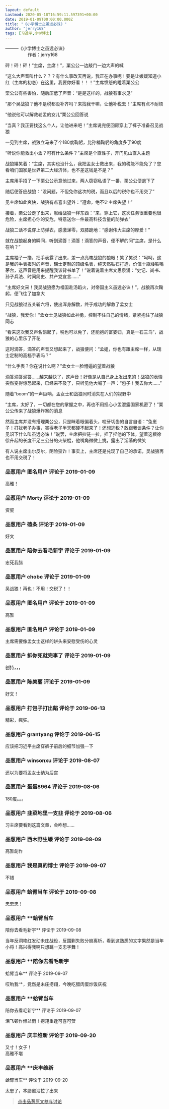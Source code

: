 ```yaml
---
layout: default
Lastmod: 2020-05-18T16:59:11.597391+00:00
date: 2019-01-09T00:00:00.000Z
title: "《小学博士之虽远必诛》"
author: "jerry168"
tags: [习近平,小学博士]
---
```


———《小学博士之虽远必诛》  
                  作者：jerry168  
  
砰！砰！砰！“主席，主席！”，栗公公一边敲门一边大声的喊   
  
“这么大声音叫什么？？？有什么事改天再说，我正在办事呢！要是让媛媛知道小红（主席的初恋）在这里，我要你好看！！！”主席愤怒的瞪着栗公公  
  
栗公公有些害怕，随后压低了声音：“是是这样的，战狼有事求见”  
  
“那个吴战狼？他不是税都没补齐吗？来找我干嘛，让他补税去！”主席有点不耐烦  
  
“他说他可以解救老孟的女儿”栗公公回答说  
  
“当真？我正要找这么个人，让他进来吧！”主席说完便回房穿上了裤子准备召见战狼  
  
一见到主席，战狼立马来了个180度鞠躬，比孙楠鞠躬的角度多了90度  
  
“听说你能救出小孟？可有什么条件？”主席是个直性子，开门见山直入主题  
  
战狼嬉笑着：“主席，其实也没什么，我把孟女士救出来，我的税能不能免了？您看咱们国家是世界第二大经济体，也不差这钱是不是？”  
  
主席用手招了一下栗公公示意他过来，两人窃窃私语了一番，栗公公便退下了  
  
随后便答应战狼：“没问题，不但免你这次的税，而且以后的税你也不用交了”  
  
见主席如此爽快，战狼有点喜出望外：“遵命，绝不让主席失望！”  
  
接着，栗公公走了出来，献给战狼一样东西：“来，穿上它，这次任务很重要也很危险，主席担心你的安危，特意送你一件最高科技含量的防弹衣”  
  
战狼二话不说穿上防弹衣，感激涕零，双膝跪地：“感谢伟大主席的厚爱！”  
  
就在战狼起身的瞬间，听到滴答！滴答！滴答的声音，便不解的问“主席，是什么在响？”  
  
主席袖子一撸，把手表露了出来，差一点亮瞎战狼的狼眼！笑了笑说：“呵呵，这是我的手表报时的声音，瑞士定制的顶级名表，纯天然钻石打造，价值十瓶矮铁嘴茅台，这声音是用来提醒我该背书单了！”说着说着主席文思泉涌：“史记、尚书、孙子兵法、时间简史、共产党宣言……”  
  
“主席好文采！我吴战狼愿为祖国赴汤蹈火，对帝国主义虽远必诛！”，战狼再次鞠躬，便飞往了加拿大  
  
只见战狼过五关斩六将，使出浑身解数，终于成功的解救了孟女士  
  
“战狼，我爱你！”孟女士见战狼如此神勇，控制不住自己的情绪，紧紧抱住了战狼同志  
  
“看来这次我又声名鹊起了，税也可以免了，还能抱的富婆归，真是一石三鸟”，战狼的心里乐了开花  
  
这时滴答，滴答的声音又想起来了，战狼便问：“孟姐，你也有跟主席一样，从瑞士定制的高档手表吗？”  
  
“什么手表？你在说什么啊？”孟女士一脸懵逼的望着战狼  
  
滴答滴答滴答……越来越快了，这声音！好像是从自己身上发出来的！战狼的表情突然变得惊恐起来，已经来不及了，只听见他大喊了一声：“包子！我去你大……”  
  
随着“boom”的一声巨响，孟女士和战狼同时消失在人们的视野中  
  
“主席，太好了，一切都在您的掌握之中，再也不用担心小孟泄露国家机密了！”栗公公传来了战狼爆炸案的消息  
  
然而主席并没有搭理栗公公，只是眯着眼偏着头，咬牙切齿的自言自语：“兔崽子！打扰老子办事，害得老子半天都硬不起来了！还想逃税？敢跟我谈条件？让你见识下什么叫虽远必诛！”说罢，主席把拉链一拉，捏了捏他的下体，望着这根徐徐升起的长度不足三公分的火柴棍，他嘴角微微上挑，露出了淫荡的微笑  
  
有人说主席出尔反尔，阴险狡诈！事实上，主席还是兑现了自己的承诺，吴战狼再也不用交税了！

            
### 品葱用户 **匿名用户** 评论于 2019-01-09
        
高雅！
        


            
### 品葱用户 **Morty** 评论于 2019-01-09
        
资瓷
        


            
### 品葱用户 **碴条** 评论于 2019-01-09
        
好文
        


            
### 品葱用户 **陪你去看毛新宇** 评论于 2019-01-09
        
忠死我腊
        


            
### 品葱用户 **chobe** 评论于 2019-01-09
        
吴战狼！再也！不用！交税了！！
        


            
### 品葱用户 **匿名用户** 评论于 2019-01-09
        
高雅
        


            
### 品葱用户 **匿名用户** 评论于 2019-01-09
        
主席需要像孟女士这样的姘头来安慰受伤的心灵
        


            
### 品葱用户 **拆你死就完事了** 评论于 2019-01-09
        
创持，，，
        


            
### 品葱用户 **陈美丽** 评论于 2019-01-09
        
好文！
        


            
### 品葱用户 **打包子打出餡** 评论于 2019-06-13
        
精彩，瘋狂。
        


            
### 品葱用户 **grantyang** 评论于 2019-06-15
        
应该把习近平主席穿裤子前后的细节加强一下
        


            
### 品葱用户 **winsonxu** 评论于 2019-08-07
        
还以为要将孟女士纳为后宫
        


            
### 品葱用户 **蛋蛋8964** 评论于 2019-08-06
        
180度。。。
        


            
### 品葱用户 **韭菜地里一支韭** 评论于 2019-08-06
        
习主席要看到这篇文章，会咋想……
        


            
### 品葱用户 **西木野生蠔** 评论于 2019-08-09
        
高雅創作
        


            
### 品葱用户 **我是真的博士** 评论于 2019-09-07
        
不错
        


            
### 品葱用户 **蛤臂当车** 评论于 2019-09-08
        
忠忠忠！
        


            
### 品葱用户 **蛤臂当车 
陪你去看毛新宇** 评论于 2019-09-08
        
当年反洞艳红发动未庄战役，反围剿失败分崩离析，看到这熟悉的文字果然是当年小将！高兴得我啊只想跳一支忠字舞！
        


            
### 品葱用户 **陪你去看毛新宇 
蛤臂当车** 评论于 2019-09-07
        
哎哟我艹，竟然是未庄捞翔，今晚吃腊肉蛋炒饭庆祝
        


            
### 品葱用户 **蛤臂当车 
陪你去看毛新宇** 评论于 2019-09-07
        
泪飞顿作倾盆雨！捞翔重逢可喜可贺
        


            
### 品葱用户 **庆丰维新** 评论于 2019-09-20
        
又寸！女子！  
高雅不堪
        


            
### 品葱用户 **庆丰维新 
蛤臂当车** 评论于 2019-09-20
        
太忠了，本腊蜜泪拉了出来
        






> [点击品葱原文参与讨论](https://pincong.rocks/article/330)

